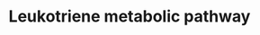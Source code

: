 ---
annotations:
- id: DOID:3526
  parent: cardiovascular system disease
  type: Disease Ontology
  value: cerebral infarction
- id: PW:0000464
  parent: classic metabolic pathway
  type: Pathway Ontology
  value: leukotriene metabolic pathway
- id: PW:0002491
  parent: disease pathway
  type: Pathway Ontology
  value: leukotriene C4 synthase deficiency pathway
- id: DOID:0050564
  parent: genetic disease
  type: Disease Ontology
  value: autosomal dominant nonsyndromic deafness
- id: DOID:6713
  parent: cardiovascular system disease
  type: Disease Ontology
  value: cerebrovascular disease
- id: DOID:0111257
  parent: genetic disease
  type: Disease Ontology
  value: gamma-glutamyl transpeptidase deficiency
- id: PW:0002562
  parent: disease pathway
  type: Pathway Ontology
  value: glutathionuria disease pathway
- id: DOID:2316
  parent: cardiovascular system disease
  type: Disease Ontology
  value: brain ischemia
authors:
- PeterSwanenberg
- Andra
- DeSl
- Eweitz
- Fehrhart
- Larsgw
description: 'This pathway shows an overview of leukotrienes biosynthesis and metabolism.
  Leukotrienes are a group of biologically active lipid mediators who are derived
  pre-dominantly from arachidonic acid via the 5-lipoxygenase pathways. This pathway
  follow two routes, one include cysteinyl leukotrienes (LTC4, LTD4 and LTE4), the
  second starting at LTB4.   This pathway is linked to five disorders, out of which
  three are caused by hereditary primary defects in one enzyme also know as Inherited
  Metabolic Disorders or IMDs/IEMs (disorders depicted in pink). The clinical presentation
  of LTC4 synthase deficiency includes muscular hypotonia, psychomotor retardation,
  microcephaly and failure to thrive. The other two defects, gamma-glutamyl transpeptidase
  deficiency (GGT1 protein, also know as Glutathionuria) and membrane-bound dipeptidase
  deficiency (DPEP1 protein, responsible for a wide range of dipeptides hydrolytic
  reactions), have been studied to a lesser degree. Two additional disorders can be
  linked to this pathway: an increased risk of ischemic stroke is linked to the 5-LOAP
  protein (PMID:15640973 and 14770184) and deafness (ABCC1 autosomical dominant disorder,
  found in one family, severe hearing loss as adult, the relationship between the
  phenotype and gene is provisional).  This pathway was inspired by Chapter 38 of
  the book of Blau (ISBN 3642403360 (978-3642403361)). '
last-edited: 2023-02-01
organisms:
- Homo sapiens
redirect_from:
- /index.php/Pathway:WP5171
- /instance/WP5171
- /instance/WP5171_rr125324
revision: r125324
schema-jsonld:
- '@context': https://schema.org/
  '@id': https://wikipathways.github.io/pathways/WP5171.html
  '@type': Dataset
  creator:
    '@type': Organization
    name: WikiPathways
  description: 'This pathway shows an overview of leukotrienes biosynthesis and metabolism.
    Leukotrienes are a group of biologically active lipid mediators who are derived
    pre-dominantly from arachidonic acid via the 5-lipoxygenase pathways. This pathway
    follow two routes, one include cysteinyl leukotrienes (LTC4, LTD4 and LTE4), the
    second starting at LTB4.   This pathway is linked to five disorders, out of which
    three are caused by hereditary primary defects in one enzyme also know as Inherited
    Metabolic Disorders or IMDs/IEMs (disorders depicted in pink). The clinical presentation
    of LTC4 synthase deficiency includes muscular hypotonia, psychomotor retardation,
    microcephaly and failure to thrive. The other two defects, gamma-glutamyl transpeptidase
    deficiency (GGT1 protein, also know as Glutathionuria) and membrane-bound dipeptidase
    deficiency (DPEP1 protein, responsible for a wide range of dipeptides hydrolytic
    reactions), have been studied to a lesser degree. Two additional disorders can
    be linked to this pathway: an increased risk of ischemic stroke is linked to the
    5-LOAP protein (PMID:15640973 and 14770184) and deafness (ABCC1 autosomical dominant
    disorder, found in one family, severe hearing loss as adult, the relationship
    between the phenotype and gene is provisional).  This pathway was inspired by
    Chapter 38 of the book of Blau (ISBN 3642403360 (978-3642403361)). '
  keywords:
  - 12-Oxo-LTB4
  - 14-COOH-hexanor-LTE4
  - 16-COOH-tetranor-LTE3
  - 18-COOH-LTB4
  - 18-carboxy-LTE4
  - 2,4-dienoyl-CoA reductase (mitochondrial)
  - 2,4-dienoyl-CoA reductase (peroxisomal)
  - 20-COOH-LTB4
  - 20-carboxy-LTE4
  - 20-hydroxy-LTB4
  - 20-hydroxy-LTE4
  - 20-oxo-LTB4
  - 5-HPETE
  - 5-LO
  - 5-LOAP
  - ABCC1
  - Arachidonic acid
  - CYP4F3
  - DPEP1
  - DPEP2
  - GGT1
  - GGT5
  - Glutathione
  - LTA4
  - LTA4H
  - LTB4
  - LTC4
  - LTC4S
  - LTD4
  - LTE4
  - N-acetyl-LTE4
  - PTGR1
  - leukotriene-E4 20-monooxygenase
  license: CC0
  name: Leukotriene metabolic pathway
seo: CreativeWork
title: Leukotriene metabolic pathway
wpid: WP5171
---